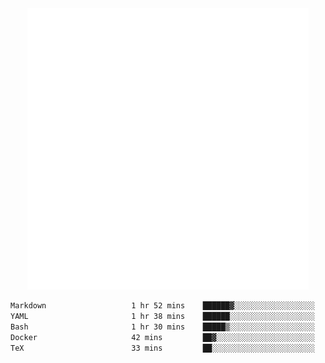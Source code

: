 <div align="center">
    <a href="https://konst.fish">
        <img src="https://raw.githubusercontent.com/konstfish/konstfish/master/fish.svg" alt="Logo" width="450"/>
    </a>
</div>

<!--START_SECTION:waka-->

```txt
Markdown                   1 hr 52 mins    ██████▓░░░░░░░░░░░░░░░░░░   26.77 %
YAML                       1 hr 38 mins    ██████░░░░░░░░░░░░░░░░░░░   23.37 %
Bash                       1 hr 30 mins    █████▒░░░░░░░░░░░░░░░░░░░   21.39 %
Docker                     42 mins         ██▓░░░░░░░░░░░░░░░░░░░░░░   10.20 %
TeX                        33 mins         ██░░░░░░░░░░░░░░░░░░░░░░░   08.07 %
```

<!--END_SECTION:waka-->
